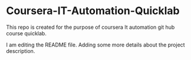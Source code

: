 # Coursera-IT-Automation-Quicklab
This repo is created for the purpose of coursera It automation git hub course quicklab.

I am editing the README file. Adding some more details about the project description.

